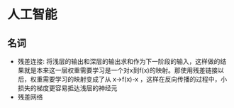 # 人工智能

## 名词

- 残差连接: 将浅层的输出和深层的输出求和作为下一阶段的输入，这样做的结果就是本来这一层权重需要学习是一个对x到f(x)的映射。那使用残差链接以后，权重需要学习的映射变成了从 x->f(x)-x ，这样在反向传播的过程中，小损失的梯度更容易抵达浅层的神经元
- 残差网络
